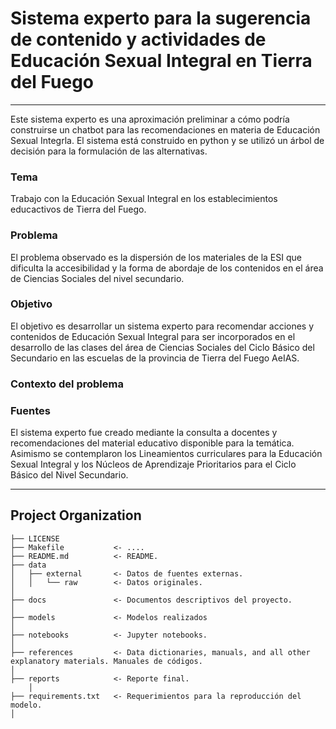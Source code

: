 # Sistema experto para la sugerencia de contenido y actividades de Educación Sexual Integral en Tierra del Fuego
------------------------
Este sistema experto es una aproximación preliminar a cómo podría construirse un chatbot para las recomendaciones en 
materia de Educación Sexual Integrla. El sistema está construido en python y se utilizó un árbol de decisión para la formulación de las alternativas.

### Tema

Trabajo con la Educación Sexual Integral en los establecimientos educactivos de Tierra del Fuego.

### Problema
El problema observado es la dispersión de los materiales de la ESI que dificulta la accesibilidad y la forma de abordaje de los contenidos en el 
área de Ciencias Sociales del nivel secundario. 

### Objetivo
El objetivo es desarrollar un sistema experto para recomendar acciones y contenidos de Educación Sexual Integral para ser incorporados en el desarrollo de 
las clases del área de Ciencias Sociales del Ciclo Básico del Secundario en las escuelas de la provincia de Tierra del Fuego AeIAS.

### Contexto del problema 


### Fuentes
El sistema experto fue creado mediante la consulta a docentes y recomendaciones del material educativo disponible para la temática. Asimismo se 
contemplaron los Lineamientos curriculares para la Educación Sexual Integral y los Núcleos de Aprendizaje Prioritarios para el Ciclo Básico del 
Nivel Secundario.

-----------------------
Project Organization
------------

    ├── LICENSE
    ├── Makefile           <- ....
    ├── README.md          <- README. 
    ├── data
    │   ├── external       <- Datos de fuentes externas.
    │   │   └── raw        <- Datos originales.
    │
    ├── docs               <- Documentos descriptivos del proyecto.
    │
    ├── models             <- Modelos realizados
    │
    ├── notebooks          <- Jupyter notebooks.
    │
    ├── references         <- Data dictionaries, manuals, and all other explanatory materials. Manuales de códigos.
    │
    ├── reports            <- Reporte final. 
        │
    ├── requirements.txt   <- Requerimientos para la reproducción del modelo. 
    │
